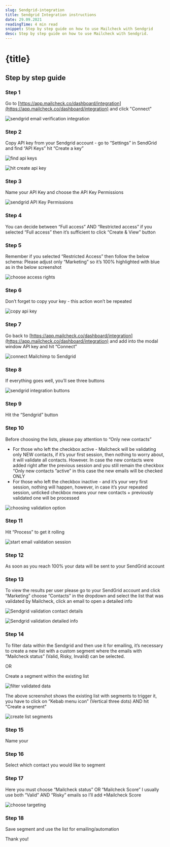 ```yaml
---
slug: Sendgrid-integration
title: Sendgrid Integration instructions
date: 29.09.2021
readingTime: 4 min read
snippet: Step by step guide on how to use Mailcheck with Sendgrid
desc: Step by step guide on how to use Mailcheck with Sendgrid.
---
```


# **{title}**

## Step by step guide

### Step 1

Go to [https://app.mailcheck.co/dashboard/integration](https://app.mailcheck.co/dashboard/integration)
  and click "Connect"

![sendgrid email verification integration](./Sendgrid-1.jpg)

### Step 2

Copy API key from your Sendgrid account  - go to “Settings” in SendGrid and find “API Keys” hit “Create a key”

![find api keys ](./Sendgrid-2.jpg)

![hit create api key](./Sendgrid-2-1.jpg)

### Step 3

Name your API Key and choose the API Key Permissions

![sendgrid API Key Permissions](./Sendgrid-3.jpg)

### Step 4

You can decide between “Full access” AND “Restricted access” if you selected “Full access” then it’s sufficient to click “Create & View” button

### Step 5

Remember if you selected “Restricted Access” then follow the below schema:
Please adjust only “Marketing” so it’s 100% highlighted with blue as in the below screenshot


![choose access rights ](./Sendgrid-5.jpg)

### Step 6

Don’t forget to copy your key - this action won’t be repeated

![copy api key](./Sendgrid-6.jpg)

### Step 7

Go back to [https://app.mailcheck.co/dashboard/integration](https://app.mailcheck.co/dashboard/integration) and add into the modal window API key and hit “Connect”

![connect Mailchimp to Sendgrid](./Sendgrid-7.jpg)

### Step 8

If everything goes well, you’ll see three buttons

![sendgrid integration buttons](./Sendgrid-8.jpg)

### Step 9

Hit the “Sendgrid” button

### Step 10

Before choosing the lists, please pay attention to “Only new contacts”

  - For those who left the checkbox active - Mailcheck will be validating only NEW contacts, if it’s your first session, then nothing to worry about, it will validate all contacts. However. In case the new contacts were added right after the previous session and you still remain the checkbox “Only new contacts ”active” in this case the new emails will be checked ONLY
  - For those who left the checkbox inactive - and it’s your very first session, nothing will happen, however, in case it’s your repeated session, unticked checkbox means your new contacts + previously validated one will be processed


![choosing validation option](./Sendgrid-10.jpg)

### Step 11

Hit “Process” to get it rolling

![start email validation session](./Sendgrid-11.jpg)

### Step 12

As soon as you reach 100% your data will be sent to your SendGrid account

### Step 13

To view the results per user please go to your SendGrid account and click “Marketing” choose “Contacts” in the dropdown and select the list that was validated by Mailcheck, click an email to open a detailed info

![Sendgrid validation contact details](./Sendgrid-13-1.jpg)

![Sendgrid validation detailed info](./Sendgrid-13-2.jpg)

### Step 14

To filter data within the Sendgrid and then use it for emailing, it’s necessary to create a new list with a custom segment where the emails with “Mailcheck status” (Valid, Risky, Invalid) can be selected.

OR

Create a segment within the existing list

![filter validated data](./Sendgrid-14-1.jpg)

The above screenshot shows the existing list with segments to trigger it, you have to click on “Kebab menu icon” (Vertical three dots) AND hit “Create a segment”

![create list segments](./Sendgrid-14-2.jpg)

### Step 15
Name your

### Step 16
Select which contact you would like to segment

### Step 17
Here you must choose “Mailcheck status” OR “Mailcheck Score” I usually use both “Valid” AND “Risky” emails so I’ll add *Mailcheck Score

![choose targeting](./Sendgrid-17.jpg)

### Step 18
Save segment and use the list for emailing/automation


Thank you!

